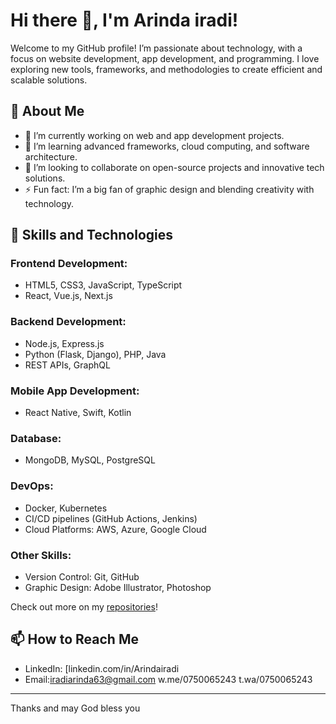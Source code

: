 # Hi there 👋, I'm Arinda iradi!

Welcome to my GitHub profile! I’m passionate about technology, with a focus on website development, app development, and programming. I love exploring new tools, frameworks, and methodologies to create efficient and scalable solutions.

## 🚀 About Me

- 🔭 I’m currently working on web and app development projects.
- 🌱 I’m learning advanced frameworks, cloud computing, and software architecture.
- 👯 I’m looking to collaborate on open-source projects and innovative tech solutions.
- ⚡ Fun fact: I’m a big fan of graphic design and blending creativity with technology.

## 💼 Skills and Technologies

### Frontend Development:
- HTML5, CSS3, JavaScript, TypeScript
- React, Vue.js, Next.js

### Backend Development:
- Node.js, Express.js
- Python (Flask, Django), PHP, Java
- REST APIs, GraphQL

### Mobile App Development:
- React Native, Swift, Kotlin

### Database:
- MongoDB, MySQL, PostgreSQL

### DevOps:
- Docker, Kubernetes
- CI/CD pipelines (GitHub Actions, Jenkins)
- Cloud Platforms: AWS, Azure, Google Cloud

### Other Skills:
- Version Control: Git, GitHub
- Graphic Design: Adobe Illustrator, Photoshop



Check out more on my [repositories](https://github.com/Arindairadi?tab=repositories)!

## 📫 How to Reach Me


- LinkedIn: [linkedin.com/in/Arindairadi
- Email:iradiarinda63@gmail.com
w.me/0750065243
t.wa/0750065243

---

Thanks and may God bless you
